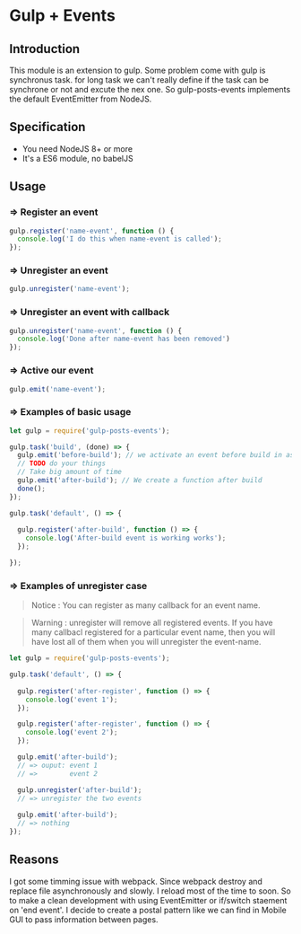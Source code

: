 # Gulp + Events

## Introduction
This module is an extension to gulp. Some problem come with gulp is synchronus task. for long task we can't really define if the task can be synchrone or not and excute the nex one. So gulp-posts-events implements the default EventEmitter from NodeJS.

## Specification
* You need NodeJS 8+ or more
* It's a ES6 module, no babelJS

## Usage

### => Register an event
```js
gulp.register('name-event', function () {
  console.log('I do this when name-event is called');
});
```

### => Unregister an event
```js
gulp.unregister('name-event');
```

### => Unregister an event with callback
```js
gulp.unregister('name-event', function () {
  console.log('Done after name-event has been removed')
});
```

### => Active our event
```js
gulp.emit('name-event');
```

### => Examples of basic usage

```js
let gulp = require('gulp-posts-events');

gulp.task('build', (done) => {
  gulp.emit('before-build'); // we activate an event before build in asynchronous
  // TODO do your things
  // Take big amount of time
  gulp.emit('after-build'); // We create a function after build
  done();
});

gulp.task('default', () => {
  
  gulp.register('after-build', function () => {
    console.log('After-build event is working works');
  });

});

```

### => Examples of unregister case
<blockquote>
<p>Notice : You can register as many callback for an event name.</p>
</blockquote>
<blockquote>
<p>Warning : unregister will remove all registered events. If you have many callbacl registered for a particular event name, then you will have lost all of them when you will unregister the event-name.</p>
</blockquote>

```js
let gulp = require('gulp-posts-events');

gulp.task('default', () => {
  
  gulp.register('after-register', function () => {
    console.log('event 1');
  });

  gulp.register('after-register', function () => {
    console.log('event 2');
  });

  gulp.emit('after-build');
  // => ouput: event 1
  // =>        event 2

  gulp.unregister('after-build');
  // => unregister the two events
  
  gulp.emit('after-build');
  // => nothing
});

```


## Reasons
I got some timming issue with webpack. Since webpack destroy and replace file asynchronously  and slowly. I reload most of the time to soon. So to make a clean development with using EventEmitter or if/switch staement on 'end event'. I decide to create a postal pattern like we can find in Mobile GUI to pass information between pages.